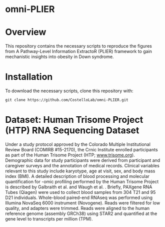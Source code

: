 # omni-PLIER

# Overview
This repository contains the necessary scripts to reproduce the figures from A Pathway-Level Information ExtractoR (PLIER) framework to gain mechanistic insights into obesity in Down syndrome.

# Installation 
To download the  necessary scripts, clone this repository with: 
```
git clone https://github.com/CostelloLab/omni-PLIER.git
```

# Dataset: Human Trisome Project (HTP) RNA Sequencing Dataset
Under a study protocol approved by the Colorado Multiple Institutional Review Board (COMIRB
#15-2170), the Crnic Institute enrolled participants as part of the Human Trisome Project (HTP;
www.trisome.org). Demographic data for study participants were derived from participant and
caregiver surveys and the annotation of medical records. Clinical variables relevant to this study
include karyotype, age at visit, sex, and body mass index (BMI).
A detailed description of blood processing and molecular quantification for -omic profiling
performed by the Human Trisome Project is described by Galbraith et al. and Waugh et al.
.
Briefly, PAXgene RNA Tubes (Qiagen) were used to collect blood samples from 304 T21 and 95
D21 individuals. Whole-blood paired-end RNAseq was performed using Illumina NovaSeq 6000
instrument (Novogene). Reads were filtered for low quality, and adapters were trimmed. Reads
were aligned to the human reference genome (assembly GRCh38) using STAR2 and quantified at
the gene level to transcripts per million (TPM).
